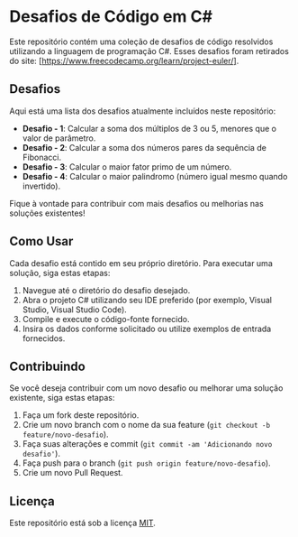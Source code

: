 # Desafios de Código em C#

Este repositório contém uma coleção de desafios de código resolvidos utilizando a linguagem de programação C#. Esses desafios foram retirados do site: [https://www.freecodecamp.org/learn/project-euler/].

## Desafios

Aqui está uma lista dos desafios atualmente incluídos neste repositório:

- **Desafio - 1**: Calcular a soma dos múltiplos de 3 ou 5, menores que o valor de parâmetro.
- **Desafio - 2**: Calcular a soma dos números pares da sequência de Fibonacci.
- **Desafio - 3**: Calcular o maior fator primo de um número.
- **Desafio - 4**: Calcular o maior palindromo (número igual mesmo quando invertido).

Fique à vontade para contribuir com mais desafios ou melhorias nas soluções existentes!

## Como Usar

Cada desafio está contido em seu próprio diretório. Para executar uma solução, siga estas etapas:

1. Navegue até o diretório do desafio desejado.
2. Abra o projeto C# utilizando seu IDE preferido (por exemplo, Visual Studio, Visual Studio Code).
3. Compile e execute o código-fonte fornecido.
4. Insira os dados conforme solicitado ou utilize exemplos de entrada fornecidos.

## Contribuindo

Se você deseja contribuir com um novo desafio ou melhorar uma solução existente, siga estas etapas:

1. Faça um fork deste repositório.
2. Crie um novo branch com o nome da sua feature (`git checkout -b feature/novo-desafio`).
3. Faça suas alterações e commit (`git commit -am 'Adicionando novo desafio'`).
4. Faça push para o branch (`git push origin feature/novo-desafio`).
5. Crie um novo Pull Request.

## Licença

Este repositório está sob a licença [MIT](LICENSE).
